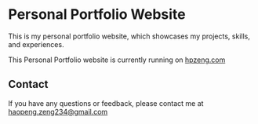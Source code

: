 # Personal Portfolio Website

This is my personal portfolio website, which showcases my projects, skills, and experiences.

This Personal Portfolio website is currently running on [hpzeng.com](https://hpzeng.com)

## Contact

If you have any questions or feedback, please contact me at haopeng.zeng234@gmail.com